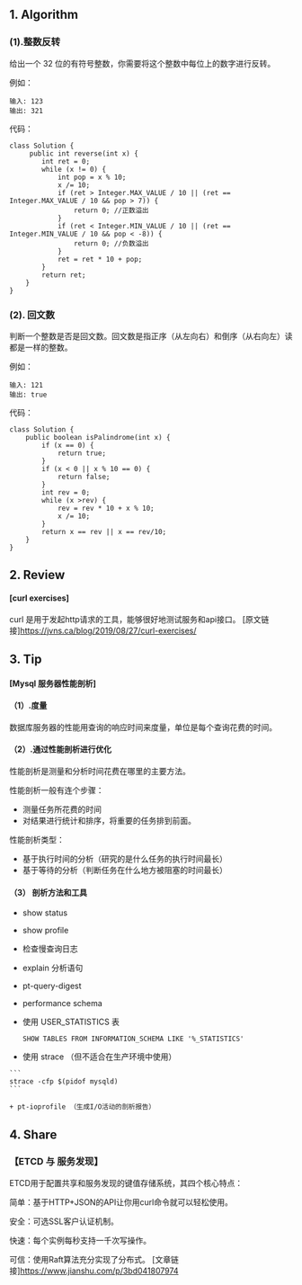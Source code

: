 ##  1. Algorithm 

### (1).整数反转

给出一个 32 位的有符号整数，你需要将这个整数中每位上的数字进行反转。

例如：
```
输入: 123
输出: 321
```

代码：
```
class Solution {
     public int reverse(int x) {
        int ret = 0;
        while (x != 0) {
            int pop = x % 10;
            x /= 10;
            if (ret > Integer.MAX_VALUE / 10 || (ret == Integer.MAX_VALUE / 10 && pop > 7)) {
                return 0; //正数溢出
            }
            if (ret < Integer.MIN_VALUE / 10 || (ret == Integer.MIN_VALUE / 10 && pop < -8)) {
                return 0; //负数溢出
            }
            ret = ret * 10 + pop;
        }
        return ret;
    }
}
```
### (2). 回文数

判断一个整数是否是回文数。回文数是指正序（从左向右）和倒序（从右向左）读都是一样的整数。

例如：
```
输入: 121
输出: true
```
代码：
```
class Solution {
    public boolean isPalindrome(int x) {
        if (x == 0) {
            return true;
        }
        if (x < 0 || x % 10 == 0) {
            return false;
        }
        int rev = 0;
        while (x >rev) {
            rev = rev * 10 + x % 10;
            x /= 10;
        }
        return x == rev || x == rev/10;
    }
}
```

## 2. Review
#### [curl exercises]
   curl 是用于发起http请求的工具，能够很好地测试服务和api接口。
   [原文链接]https://jvns.ca/blog/2019/08/27/curl-exercises/

## 3. Tip

#### [Mysql 服务器性能剖析]

#### （1）.度量
  数据库服务器的性能用查询的响应时间来度量，单位是每个查询花费的时间。
  
#### （2）.通过性能剖析进行优化
  性能剖析是测量和分析时间花费在哪里的主要方法。
  
  性能剖析一般有连个步骤： 
  + 测量任务所花费的时间
  + 对结果进行统计和排序，将重要的任务排到前面。
  
  性能剖析类型：
  + 基于执行时间的分析（研究的是什么任务的执行时间最长）
  + 基于等待的分析（判断任务在什么地方被阻塞的时间最长）
  
#### （3） 剖析方法和工具

  + show status
  
  + show profile
  
  + 检查慢查询日志
  
  + explain 分析语句

  + pt-query-digest
  
  + performance schema
  
  + 使用 USER_STATISTICS 表
  
    ```
    SHOW TABLES FROM INFORMATION_SCHEMA LIKE '%_STATISTICS'
    ```
   + 使用 strace （但不适合在生产环境中使用）
   
    ```
    strace -cfp $(pidof mysqld)
    ```
    
    + pt-ioprofile （生成I/O活动的剖析报告）
    
## 4. Share

### 【ETCD 与 服务发现】
   ETCD用于配置共享和服务发现的键值存储系统，其四个核心特点：
   
   简单：基于HTTP+JSON的API让你用curl命令就可以轻松使用。
   
   安全：可选SSL客户认证机制。
   
   快速：每个实例每秒支持一千次写操作。
   
   可信：使用Raft算法充分实现了分布式。
  [文章链接]https://www.jianshu.com/p/3bd041807974


    



